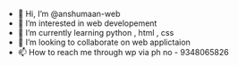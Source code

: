 - 👋 Hi, I’m @anshumaan-web
- 👀 I’m interested in web developement
- 🌱 I’m currently learning python , html , css
- 💞️ I’m looking to collaborate on web applictaion
- 📫 How to reach me through wp via ph no - 9348065826

<!---
anshumaan-web/anshumaan-web is a ✨ special ✨ repository because its `README.md` (this file) appears on your GitHub profile.
You can click the Preview link to take a look at your changes.
--->
